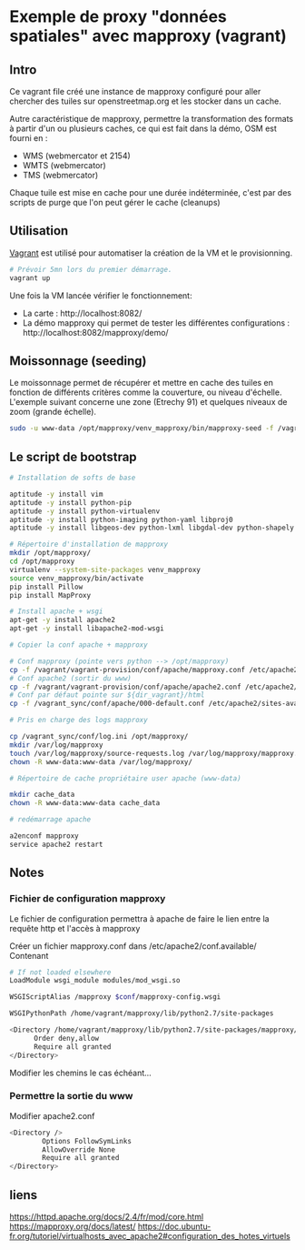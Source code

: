 # Exemple de proxy "données spatiales" avec mapproxy (vagrant)

## Intro

Ce vagrant file créé une instance de mapproxy configuré pour aller chercher des tuiles sur openstreetmap.org et les stocker dans un cache.

Autre caractéristique de mapproxy, permettre la transformation des formats à partir d'un ou plusieurs caches, ce qui est fait dans la démo, OSM est fourni en : 
* WMS (webmercator et 2154)
* WMTS (webmercator)
* TMS (webmercator)

Chaque tuile est mise en cache pour une durée indéterminée, c'est par des scripts de purge que l'on peut gérer le cache (cleanups)

## Utilisation

[Vagrant](https://www.vagrantup.com/) est utilisé pour automatiser la création de la VM et le provisionning.

```sh
# Prévoir 5mn lors du premier démarrage.
vagrant up
```

Une fois la VM lancée vérifier le fonctionnement:
* La carte : http://localhost:8082/
* La démo mapproxy qui permet de tester les différentes configurations : http://localhost:8082/mapproxy/demo/

## Moissonnage (seeding)

Le moissonnage permet de récupérer et mettre en cache des tuiles en fonction de différents critères comme la couverture, ou niveau d'échelle. L'exemple suivant concerne une zone (Etrechy 91) et quelques niveaux de zoom (grande échelle).

```sh
sudo -u www-data /opt/mapproxy/venv_mapproxy/bin/mapproxy-seed -f /vagrant_sync/conf/mapproxy-osm.yaml -s /vagrant_sync/conf/seed-osm.yaml --seed=seed_etrechy
```

## Le script de bootstrap

```sh
# Installation de softs de base

aptitude -y install vim
aptitude -y install python-pip
aptitude -y install python-virtualenv
aptitude -y install python-imaging python-yaml libproj0
aptitude -y install libgeos-dev python-lxml libgdal-dev python-shapely

# Répertoire d'installation de mapproxy
mkdir /opt/mapproxy/
cd /opt/mapproxy
virtualenv --system-site-packages venv_mapproxy
source venv_mapproxy/bin/activate
pip install Pillow
pip install MapProxy

# Install apache + wsgi
apt-get -y install apache2
apt-get -y install libapache2-mod-wsgi

# Copier la conf apache + mapproxy

# Conf mapproxy (pointe vers python --> /opt/mapproxy)
cp -f /vagrant/vagrant-provision/conf/apache/mapproxy.conf /etc/apache2/conf-available/
# Conf apache2 (sortir du www)
cp -f /vagrant/vagrant-provision/conf/apache/apache2.conf /etc/apache2/
# Conf par défaut pointe sur ${dir_vagrant}/html
cp -f /vagrant_sync/conf/apache/000-default.conf /etc/apache2/sites-available/

# Pris en charge des logs mapproxy

cp /vagrant_sync/conf/log.ini /opt/mapproxy/
mkdir /var/log/mapproxy
touch /var/log/mapproxy/source-requests.log /var/log/mapproxy/mapproxy.log
chown -R www-data:www-data /var/log/mapproxy/

# Répertoire de cache propriétaire user apache (www-data)

mkdir cache_data
chown -R www-data:www-data cache_data

# redémarrage apache

a2enconf mapproxy
service apache2 restart
```

## Notes

### Fichier de configuration mapproxy
Le fichier de configuration permettra à apache de faire le lien entre la requête http et l'accès à mapproxy

Créer un fichier mapproxy.conf dans /etc/apache2/conf.available/
Contenant
```sh
# If not loaded elsewhere
LoadModule wsgi_module modules/mod_wsgi.so

WSGIScriptAlias /mapproxy $conf/mapproxy-config.wsgi

WSGIPythonPath /home/vagrant/mapproxy/lib/python2.7/site-packages

<Directory /home/vagrant/mapproxy/lib/python2.7/site-packages/mapproxy/>
      Order deny,allow
      Require all granted
</Directory>
```

Modifier les chemins le cas échéant...

### Permettre la sortie du www
Modifier apache2.conf
```sh
<Directory />
        Options FollowSymLinks
        AllowOverride None
        Require all granted
</Directory>
```

## liens
https://httpd.apache.org/docs/2.4/fr/mod/core.html
https://mapproxy.org/docs/latest/
https://doc.ubuntu-fr.org/tutoriel/virtualhosts_avec_apache2#configuration_des_hotes_virtuels

